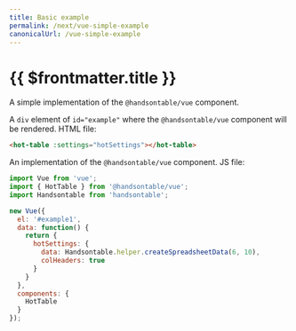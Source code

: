 ```yaml
---
title: Basic example
permalink: /next/vue-simple-example
canonicalUrl: /vue-simple-example
---
```


# {{ $frontmatter.title }}

A simple implementation of the `@handsontable/vue` component.

A `div` element of `id="example"` where the `@handsontable/vue` component will be rendered. HTML file:

```html
<hot-table :settings="hotSettings"></hot-table>
```

An implementation of the `@handsontable/vue` component. JS file:

```js
import Vue from 'vue';
import { HotTable } from '@handsontable/vue';
import Handsontable from 'handsontable';

new Vue({
  el: '#example1',
  data: function() {
    return {
      hotSettings: {
        data: Handsontable.helper.createSpreadsheetData(6, 10),
        colHeaders: true
      }
    }
  },
  components: {
    HotTable
  }
});
```

